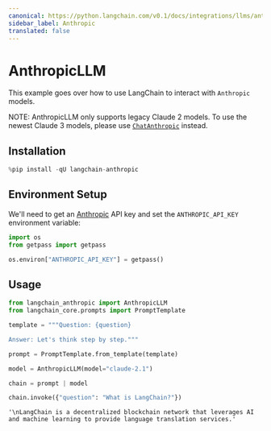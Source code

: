 ```yaml
---
canonical: https://python.langchain.com/v0.1/docs/integrations/llms/anthropic
sidebar_label: Anthropic
translated: false
---
```


# AnthropicLLM

This example goes over how to use LangChain to interact with `Anthropic` models.

NOTE: AnthropicLLM only supports legacy Claude 2 models. To use the newest Claude 3 models, please use [`ChatAnthropic`](/docs/integrations/chat/anthropic) instead.

## Installation

```python
%pip install -qU langchain-anthropic
```

## Environment Setup

We'll need to get an [Anthropic](https://console.anthropic.com/settings/keys) API key and set the `ANTHROPIC_API_KEY` environment variable:

```python
import os
from getpass import getpass

os.environ["ANTHROPIC_API_KEY"] = getpass()
```

## Usage

```python
from langchain_anthropic import AnthropicLLM
from langchain_core.prompts import PromptTemplate

template = """Question: {question}

Answer: Let's think step by step."""

prompt = PromptTemplate.from_template(template)

model = AnthropicLLM(model="claude-2.1")

chain = prompt | model

chain.invoke({"question": "What is LangChain?"})
```

```output
'\nLangChain is a decentralized blockchain network that leverages AI and machine learning to provide language translation services.'
```